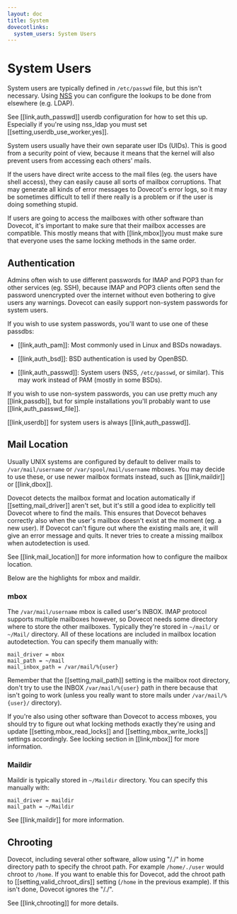 ```yaml
---
layout: doc
title: System
dovecotlinks:
  system_users: System Users
---
```


# System Users

System users are typically defined in `/etc/passwd` file, but this
isn't necessary. Using [NSS](http://en.wikipedia.org/wiki/Name_Service_Switch)
you can configure the lookups to be done from elsewhere (e.g. LDAP).

See [[link,auth_passwd]] userdb configuration for how to set this up.
Especially if you're using nss_ldap you must set [[setting,userdb_use_worker,yes]].

System users usually have their own separate user IDs (UIDs). This is
good from a security point of view, because it means that the kernel will
also prevent users from accessing each others' mails.

If the users have direct write access to the mail files (eg. the users
have shell access), they can easily cause all sorts of mailbox
corruptions. That may generate all kinds of error messages to Dovecot's
error logs, so it may be sometimes difficult to tell if there really is
a problem or if the user is doing something stupid.

If users are going to access the mailboxes with other software than
Dovecot, it's important to make sure that their mailbox accesses are
compatible. This mostly means that with [[link,mbox]]you must make sure that
everyone uses the same locking methods in the same order.

## Authentication

Admins often wish to use different passwords for IMAP and POP3 than for
other services (eg. SSH), because IMAP and POP3 clients often send the
password unencrypted over the internet without even bothering to give
users any warnings. Dovecot can easily support non-system passwords for
system users.

If you wish to use system passwords, you'll want to use one of these
passdbs:

- [[link,auth_pam]]: Most commonly used in Linux and BSDs nowadays.

- [[link,auth_bsd]]: BSD authentication is used by OpenBSD.

- [[link,auth_passwd]]: System users (NSS, `/etc/passwd`, or similar).
  This may work instead of PAM (mostly in some BSDs).

If you wish to use non-system passwords, you can use pretty much any
[[link,passdb]], but for simple installations you'll probably want to use
[[link,auth_passwd_file]].

[[link,userdb]] for system users is always [[link,auth_passwd]].

## Mail Location

Usually UNIX systems are configured by default to deliver mails to
`/var/mail/username` or `/var/spool/mail/username` mboxes. You may
decide to use these, or use newer mailbox formats instead, such as
[[link,maildir]] or [[link,dbox]].

Dovecot detects the mailbox format and location automatically if
[[setting,mail_driver]] aren't set, but it's still a good idea to explicitly
tell Dovecot where to find the mails. This ensures that Dovecot behaves
correctly also when the user's mailbox doesn't exist at the moment (eg. a new
user). If Dovecot can't figure out where the existing mails are, it will give
an error message and quits. It never tries to create a missing mailbox when
autodetection is used.

See [[link,mail_location]] for more information how to configure the
mailbox location.

Below are the highlights for mbox and maildir.

### mbox

The `/var/mail/username` mbox is called user's INBOX. IMAP protocol
supports multiple mailboxes however, so Dovecot needs some directory
where to store the other mailboxes. Typically they're stored in
`~/mail/` or `~/Mail/` directory. All of these locations are
included in mailbox location autodetection. You can specify them
manually with:

```[dovecot.conf]
mail_driver = mbox
mail_path = ~/mail
mail_inbox_path = /var/mail/%{user}
```

Remember that the [[setting,mail_path]] setting is the mailbox root directory,
don't try to use the INBOX `/var/mail/%{user}` path in there because that
isn't going to work (unless you really want to store mails under
`/var/mail/%{user}/` directory).

If you're also using other software than Dovecot to access mboxes, you
should try to figure out what locking methods exactly they're using and
update [[setting,mbox_read_locks]] and [[setting,mbox_write_locks]] settings
accordingly. See locking section in [[link,mbox]] for more information.

### Maildir

Maildir is typically stored in `~/Maildir` directory. You can specify
this manually with:

```[dovecot.conf]
mail_driver = maildir
mail_path = ~/Maildir
```

See [[link,maildir]] for more information.

## Chrooting

Dovecot, including several other software, allow using "/./" in home
directory path to specify the chroot path. For example `/home/./user`
would chroot to `/home`. If you want to enable this for Dovecot, add
the chroot path to [[setting,valid_chroot_dirs]] setting (`/home` in the
previous example). If this isn't done, Dovecot ignores the "/./".

See [[link,chrooting]] for more details.
